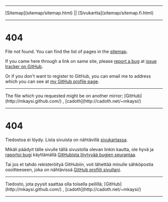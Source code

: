 <!DOCTYPE html>
<html>
<head>
<meta charset="UTF-8" />
<meta name="description" content="404 error / 404-virhe" />
<meta name="keywords" content="404,error,page,not,found,sivua,ei,löydy" />
<meta name="author" content="Mika Suomalainen" />
<link rel="canonical" href="http://mkaysi.github.com/404.html">
<title>404: File not found / Tiedostoa ei löydy</title>
<link rel="stylesheet" type="text/css" href="http://mkaysi.github.com/tyyli.css" />
</head>
<body>
<hr/>
[Sitemap](sitemap/sitemap.html) || [Sivukartta](sitemap/sitemap.fi.html)
<hr/>

# 404

File not found. You can find the list of pages in the [sitemap].

If you came here through a link on same site, please [report a bug] at [issue tracker on GitHub]. 

Or if you don't want to register to GitHub, you can email me to address which you can see at [my GitHub profile page].

[sitemap]:sitemap/sitemap.html
[report a bug]:https://github.com/Mkaysi/mkaysi.github.com/issues/new
[issue tracker on GitHub]:https://github.com/Mkaysi/mkaysi.github.com/issues/
[my GitHub profile page]:https://github.com/Mkaysi

<hr/>
The file which you requested might be on another mirror; [GitHub](http://mkaysi.github.com/) , [cadoth](http://cadoth.net/~mkaysi/)
<hr/>

# 404

Tiedostoa ei löydy. Lista sivuista on nähtävillä [sivukartassa].

Mikäli päädyit tälle sivulle tällä sivustolla olevan linkin kautta, ole hyvä ja [raportoi bugi] käyttämällä [GitHubista löytyvää bugien seurantaa].

Tai jos et tahdo rekisteröityä GitHubiin, voit lähettää minulle sähköpostia osoitteeseen, joka on nähtävissä [GitHub profiili sivullani].

[sivukartassa]:sitemap/sitemap.fi.html
[raportoi bugi]:https://github.com/Mkaysi/mkaysi.github.com/issues/
[GitHubista löytyvää bugien seurantaa]:https://github.com/Mkaysi/mkaysi.github.com/issues/
[GitHub profiili sivullani]:https://github.com/Mkaysi

<hr/>
Tiedosto, jota pyysit saattaa olla toisella peilillä; [GitHub](http://mkaysi.github.com/) , [cadoth](http://cadoth.net/~mkaysi/)
<hr/>
</body>
</html>
